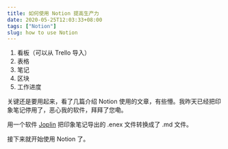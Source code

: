 ```yaml
---
title: 如何使用 Notion 提高生产力
date: 2020-05-25T12:03:33+08:00
tags: ["Notion"]
slug: how to use Notion
---
```


1. 看板（可以从 Trello 导入）
2. 表格
3. 笔记
4. 区块
5. 工作进度

关键还是要用起来，看了几篇介绍 Notion 使用的文章，有些懵。我昨天已经把印象笔记停用了，恶心我的软件，拜拜了您嘞。

用一个软件 [Joplin](https://github.com/laurent22/joplin) 把印象笔记导出的 .enex 文件转换成了 .md 文件。

接下来就开始使用 Notion 了。
